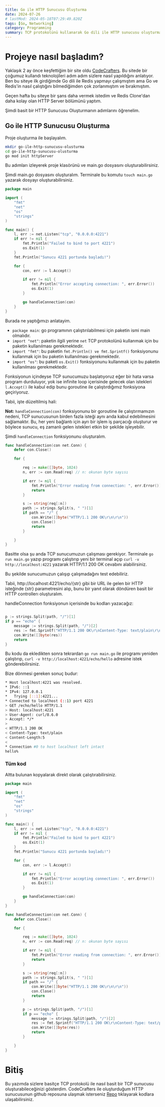 ```yaml
---
title: Go ile HTTP Sunucusu Oluşturma
date: 2024-07-26
# lastMod: 2024-05-18T07:29:49.820Z
tags: [Go, Networking]
category: Programming
summary: TCP protokolünü kullanarak Go dili ile HTTP sunucusu oluşturmayı öğrenin.
---
```


# Projeye nasıl başladım?

Yaklaşık 2 ay önce keşfettiğim bir site oldu [CodeCrafters](https://codecrafters.io).
Bu sitede bir çoğumuz kullandı teknolojileri adım adım sizlere nasıl yapıldığını anlatıyor.
Ben bu siteye ilk girdiğimde Go dili ile Redis yapmayı çalışmıştım ama Go ve Redis'in nasıl çalıştığını bilmediğimden çok zorlanmıştım ve bırakmıştım.

Geçen hafta bu siteye bir şans daha vermek istedim ve Redis Clone'dan daha kolay olan HTTP Server bölümünü yaptım.

Şimdi basit bir HTTP Sunucusu Oluşturmanın adımlarını öğrenelim.

## Go ile HTTP Sunucusu Oluşturma

Proje oluşturma ile başlayalım.

```bash
mkdir go-ile-http-sunucusu-olusturma
cd go-ile-http-sunucusu-olusturma
go mod init httpServer
```

Bu adımları izleyerek proje klasörünü ve main.go dosyasını oluşturabilirsiniz.

Şimdi main.go dosyasını oluşturalım. Terminale bu komutu `touch main.go` yazarak dosyayı oluşturabilirsiniz.

```go
package main

import (
	"fmt"
	"net"
	"os"
    "strings"
)

func main() {
	l, err := net.Listen("tcp", "0.0.0.0:4221")
	if err != nil {
		fmt.Println("Failed to bind to port 4221")
		os.Exit(1)
	}
	fmt.Println("Sunucu 4221 portunda başladı!")

	for {
		con, err := l.Accept()

		if err != nil {
			fmt.Println("Error accepting connection: ", err.Error())
			os.Exit(1)
		}

		go handleConnection(con)
	}
}
```

Burada ne yaptığımızı anlatayim.

- `package main`: go programının çalıştırılabilmesi için paketin ismi main olmalıdır.
- `import "net"`: paketin ilgili yerine `net` TCP protokolünü kullanmak için bu paketin kullanılması gerekmektedir.
- `import "fmt"`: bu paketin `fmt.Println() ve fmt.Sprintf()` fonksiyonunu kullanmak için bu paketin kullanılması gerekmektedir.
- `import "os"`: bu paketi `os.Exit()` fonksiyonunu kullanmak için bu paketin kullanılması gerekmektedir.

Fonksiyonun içindeyse TCP sunucumuzu başlatıyoruz eğer bir hata varsa program durduluyor, yok ise infinite loop içerisinde gelecek olan istekleri `l.Accept()` ile kabul edip bunu goroutine ile çalıştırdığımız fonksiyona geçiriyoruz.

Tabii, işte düzeltilmiş hali:

**Not:** `handleConnection(con)` fonksiyonunu bir goroutine ile çalıştırmamızın nedeni, TCP sunucusunun birden fazla isteği aynı anda kabul edebilmesini sağlamaktır. Bu, her yeni bağlantı için ayrı bir işlem iş parçacığı oluşturur ve böylece sunucu, eş zamanlı gelen istekleri etkin bir şekilde işleyebilir.

Şimdi `handleConnection` fonksiyonunu oluşturalım.

```go
func handleConnection(con net.Conn) {
    defer con.Close()

    for {

        req := make([]byte, 1024)
        n, err := con.Read(req) // n: okunan byte sayısı

        if err != nil {
            fmt.Println("Error reading from connection: ", err.Error())
            return
        }

		s := string(req[:n])
		path := strings.Split(s, " ")[1]
		if path == "/" {
			con.Write([]byte("HTTP/1.1 200 OK\r\n\r\n"))
			con.Close()
			return
		}

    }
}
```

Basitte olsa şu anda TCP sunucumuzun çalışması gerekiyor. Terminale `go run main.go` yazıp programı çalıştırıp yeni bir terminal açıp
`curl -v http://localhost:4221` yazarak HTTP/1.1 200 OK cevabını alabilirsiniz.

Bu şekilde sunucumuzun çalışıp çalışmadağını test edebiliriz.

Tabii, http://localhost:4221/echo/{str} gibi bir URL ile gelen bir HTTP isteğinde {str} parametresini alıp,
bunu bir yanıt olarak döndüren basit bir HTTP controllerı oluşturalım.

handleConnection fonksiyonun içerisinde bu kodları yazacağız:

```go

p := strings.Split(path, "/")[1]
if p == "echo" {
    message := strings.Split(path, "/")[2]
	res := fmt.Sprintf("HTTP/1.1 200 OK\r\nContent-Type: text/plain\r\nContent-Length:%d\r\n\r\n%s", len(message), message)
	con.Write([]byte(res))
	return
}
```

Bu kodu da ekledikten sonra tekrardan `go run main.go` ile programı yeniden çalıştırıp, `curl -v http://localhost:4221/echo/hello` adresine istek gönderebilirsiniz.

Bize dönmesi gereken sonuç budur:

```bash
* Host localhost:4221 was resolved.
* IPv6: ::1
* IPv4: 127.0.0.1
*   Trying [::1]:4221...
* Connected to localhost (::1) port 4221
> GET /echo/hello HTTP/1.1
> Host: localhost:4221
> User-Agent: curl/8.6.0
> Accept: */*
>
< HTTP/1.1 200 OK
< Content-Type: text/plain
< Content-Length:5
<
* Connection #0 to host localhost left intact
hello%
```

### Tüm kod

Altta bulunan kopyalarak direkt olarak çalıştırabilirsiniz.

```go
package main

import (
	"fmt"
	"net"
	"os"
	"strings"
)

func main() {
	l, err := net.Listen("tcp", "0.0.0.0:4221")
	if err != nil {
		fmt.Println("Failed to bind to port 4221")
		os.Exit(1)
	}
	fmt.Println("Sunucu 4221 portunda başladı!")

	for {
		con, err := l.Accept()

		if err != nil {
			fmt.Println("Error accepting connection: ", err.Error())
			os.Exit(1)
		}

		go handleConnection(con)
	}
}

func handleConnection(con net.Conn) {
	defer con.Close()

	for {

		req := make([]byte, 1024)
		n, err := con.Read(req) // n: okunan byte sayısı

		if err != nil {
			fmt.Println("Error reading from connection: ", err.Error())
			return
		}

		s := string(req[:n])
		path := strings.Split(s, " ")[1]
		if path == "/" {
			con.Write([]byte("HTTP/1.1 200 OK\r\n\r\n"))
			con.Close()
			return
		}

		p := strings.Split(path, "/")[1]
		if p == "echo" {
			message := strings.Split(path, "/")[2]
			res := fmt.Sprintf("HTTP/1.1 200 OK\r\nContent-Type: text/plain\r\nContent-Length:%d\r\n\r\n%s", len(message), message)
			con.Write([]byte(res))
			return
		}

	}
}
```

# Bitiş

Bu yazımda sizlere basitçe TCP protokolü ile nasıl basit bir TCP sunucusu oluşturabileceğinizi gösterdim. CodeCrafters ile oluşturduğum HTTP sunucusunun github reposuna ulaşmak isterseniz [Repo](https://github.com/aliyasirnac/go-http-server) tıklayarak kodlara ulaşabilirsiniz.
